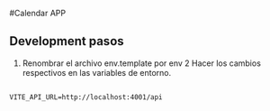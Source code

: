 
#Calendar APP

## Development pasos

1. Renombrar el archivo env.template por env
2 Hacer los cambios respectivos en las variables de entorno.

```

VITE_API_URL=http://localhost:4001/api

```